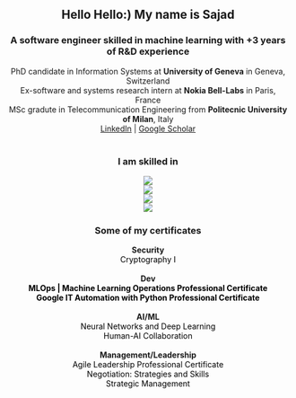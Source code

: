 <!-- Intro -->
<div align="center">
  <h2>Hello Hello:) My name is <b>Sajad</b></h2>
  <h3>A software engineer skilled in machine learning with +3 years of R&D experience</h3>
  <div>PhD candidate in Information Systems at <strong>University of Geneva</strong> in Geneva, Switzerland</div>
  <div>Ex-software and systems research intern at <strong>Nokia Bell-Labs</strong> in Paris, France</div>
  <div> MSc gradute in Telecommunication Engineering from <strong>Politecnic University of Milan</strong>, Italy</div>
  <div>
    <a href="https://www.linkedin.com/in/sajadh76/">LinkedIn</a> | 
    <a href="https://scholar.google.com/citations?user=KvSyQNEAAAAJ&hl=en">Google Scholar</a>
  </div>
</div>
<br>
<!-- Skill Icons -->
<!-- https://github.com/LelouchFR/skill-icons -->
<h3 align="center"> I am skilled in </h3>
<p align="center">
  <a href="https://go-skill-icons.vercel.app">  
    <img src="https://go-skill-icons.vercel.app/api/icons?i=git,py,cpp,vmwareworkstation,docker&theme=light" /><br>
    <img src="https://go-skill-icons.vercel.app/api/icons?i=aws,jenkins,ansible,nix,linux&theme=light" /><br>
    <img src="https://go-skill-icons.vercel.app/api/icons?i=bash,cuda,huggingface,tensorflow,pytorch&theme=light" /><br>
    <img src="https://go-skill-icons.vercel.app/api/icons?i=sklearn,pandas,numpy,scipy,matplotlib&theme=light" /><br>
<!--     <img src="https://go-skill-icons.vercel.app/api/icons?i=git,py,cpp,vmwareworkstation,docker,aws,jenkins,ansible,nix,linux,bash,cuda,huggingface,tensorflow,pytorch,sklearn,pandas,numpy,scipy,matplotlib&theme=light" /><br> -->
  </a>
</p>

<!-- Certificates -->
<h3 align="center"> Some of my certificates </h3>
<div align="center">
    <div><strong>Security</strong></div>
    <a href="https://coursera.org/share/368cc3df8047791e0c2b27162d8702b4" style="color:black; text-decoration:none;">Cryptography I</a><br>
    <br>
    <div><strong>Dev</strong></div>
    <a href="https://coursera.org/share/50263129b1a89bf1ef9a4942849dc313" style="color:black; text-decoration:none; font-weight:bold;">MLOps | Machine Learning Operations Professional Certificate</a><br>
    <a href="https://coursera.org/share/ac420561d38e9ebc8bbbd53f321282f8" style="color:black; text-decoration:none; font-weight:bold;">Google IT Automation with Python Professional Certificate</a><br>
    <br>
    <div><strong>AI/ML</strong></div>
    <a href="https://coursera.org/share/3239c6a928080da767eeeca3a10fac93" style="color:black; text-decoration:none;">Neural Networks and Deep Learning</a><br>
    <a href="https://drive.google.com/file/d/1XoifYxYClmiy7scbVIZJKoxiSD2QRRdW/view?usp=sharing" style="color:black; text-decoration:none;">Human-AI Collaboration</a><br>
    <br>  
    <div><strong>Management/Leadership</strong></div>
    <a href="https://coursera.org/share/aa34241f7eb0ef713d8dd872f1b05bf0" style="color:black; text-decoration:none;">Agile Leadership Professional Certificate</a><br>
    <a href="https://coursera.org/share/ec6e69d4abfb2e84e9c3a3a444ec6f40" style="color:black; text-decoration:none;">Negotiation: Strategies and Skills</a> <br>
    <a href="https://coursera.org/share/7b209eac8ebd57fbf9b1887fdce9c149" style="color:black; text-decoration:none;">Strategic Management</a>

</div>
